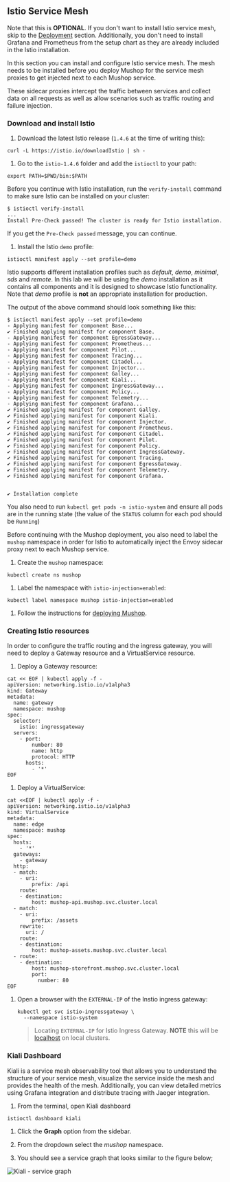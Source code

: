 ## Istio Service Mesh

<aside class="notice">
  Note that this is <b>OPTIONAL</b>. If you don't want to install Istio service mesh, skip to the
  <a href="#deployment">Deployment</a> section. Additionally, you don't need to install Grafana and Prometheus from the setup chart as they are already included in the Istio installation.
</aside>

In this section you can install and configure Istio service mesh. The mesh needs to be installed before you deploy Mushop for the service mesh proxies to get injected next to each Mushop service. 

These sidecar proxies intercept the traffic between services and collect data on all requests as well as allow scenarios such as traffic routing and failure injection.


### Download and install Istio

1. Download the latest Istio release (`1.4.6` at the time of writing this):

```shell
curl -L https://istio.io/downloadIstio | sh -
```

1. Go to the `istio-1.4.6` folder and add the `istioctl` to your path:

```shell
export PATH=$PWD/bin:$PATH
```

Before you continue with Istio installation, run the `verify-install` command to make sure Istio can be installed on your cluster:

```shell
$ istioctl verify-install
...
Install Pre-Check passed! The cluster is ready for Istio installation.
```

If you get the `Pre-Check passed` message, you can continue. 

1. Install the Istio `demo` profile:

```shell
istioctl manifest apply --set profile=demo
```

<aside class="notice">
  Istio supports different installation profiles such as <i>default</i>, <i>demo</i>, <i>minimal</i>, <i>sds</i> and <i>remote</i>. In this lab we will be using the <i>demo</i> installation as it contains all components and it is designed to showcase Istio functionality. Note that <i>demo</i> profile is <b>not</b> an appropriate installation for production.
</aside>

The output of the above command should look something like this:

```text
$ istioctl manifest apply --set profile=demo
- Applying manifest for component Base...
✔ Finished applying manifest for component Base.
- Applying manifest for component EgressGateway...
- Applying manifest for component Prometheus...
- Applying manifest for component Pilot...
- Applying manifest for component Tracing...
- Applying manifest for component Citadel...
- Applying manifest for component Injector...
- Applying manifest for component Galley...
- Applying manifest for component Kiali...
- Applying manifest for component IngressGateway...
- Applying manifest for component Policy...
- Applying manifest for component Telemetry...
- Applying manifest for component Grafana...
✔ Finished applying manifest for component Galley.
✔ Finished applying manifest for component Kiali.
✔ Finished applying manifest for component Injector.
✔ Finished applying manifest for component Prometheus.
✔ Finished applying manifest for component Citadel.
✔ Finished applying manifest for component Pilot.
✔ Finished applying manifest for component Policy.
✔ Finished applying manifest for component IngressGateway.
✔ Finished applying manifest for component Tracing.
✔ Finished applying manifest for component EgressGateway.
✔ Finished applying manifest for component Telemetry.
✔ Finished applying manifest for component Grafana.


✔ Installation complete
```

You also need to run `kubectl get pods -n istio-system` and ensure all pods are in the running state (the value of the `STATUS` column for each pod should be `Running`)

Before continuing with the Mushop deployment, you also need to label the `mushop` namespace in order for Istio to automatically inject the Envoy sidecar proxy next to each Mushop service.

1. Create the `mushop` namespace:

```shell
kubectl create ns mushop
```

1. Label the namespace with `istio-injection=enabled`:

```shell
kubectl label namespace mushop istio-injection=enabled
```

1. Follow the instructions for <a href="#deployment">deploying Mushop</a>. 

### Creating Istio resources

In order to configure the traffic routing and the ingress gateway, you will need to deploy a Gateway resource and a VirtualService resource.

1. Deploy a Gateway resource:

```shell
cat << EOF | kubectl apply -f -
apiVersion: networking.istio.io/v1alpha3
kind: Gateway
metadata:
  name: gateway
  namespace: mushop
spec:
  selector:
    istio: ingressgateway
  servers:
    - port:
        number: 80
        name: http
        protocol: HTTP
      hosts:
        - '*'
EOF
```

1. Deploy a VirtualService:

```shell
cat <<EOF | kubectl apply -f -
apiVersion: networking.istio.io/v1alpha3
kind: VirtualService
metadata:
  name: edge
  namespace: mushop
spec:
  hosts:
    - '*'
  gateways:
    - gateway
  http:
  - match:
    - uri:
        prefix: /api
    route:
    - destination:
        host: mushop-api.mushop.svc.cluster.local
  - match:
    - uri:
        prefix: /assets
    rewrite:
      uri: /
    route:
    - destination:
        host: mushop-assets.mushop.svc.cluster.local
  - route:
    - destination:
        host: mushop-storefront.mushop.svc.cluster.local
        port:
          number: 80
EOF
```

1. Open a browser with the `EXTERNAL-IP` of the Instio ingress gateway:

    ```shell
    kubectl get svc istio-ingressgateway \
      --namespace istio-system
    ```

    > Locating `EXTERNAL-IP` for Istio Ingress Gateway. **NOTE** this will be
    [localhost](https://localhost) on local clusters.

### Kiali Dashboard

Kiali is a service mesh observability tool that allows you to understand the structure of your service mesh, visualize the service inside the mesh and provides the health of the mesh. Additionally, you can view detailed metrics using Grafana integration and distribute tracing with Jaeger integration.

1. From the terminal, open Kiali dashboard

```shell
istioctl dashboard kiali
```

1. Click the **Graph** option from the sidebar.

1. From the dropdown select the *mushop* namespace.

1. You should see a service graph that looks similar to the figure below;

![Kiali - service graph](images/mesh/sm-kiali-graph)